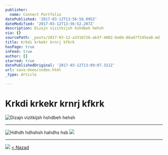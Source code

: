 ```yaml
---
publisher:
  name: Connect Portfolio
datePublished: '2017-03-12T13:56:58.095Z'
dateModified: '2017-03-12T13:56:52.207Z'
description: Dizajn vizitkijsh hshdbeh hehsh
via: {}
sourcePath: _posts/2017-03-12-a3316726-ab3f-4002-be6b-86a47f245ea0.md
title: Krkdi krkekr krnrj kfkrk
hasPage: true
inFeed: true
author: []
starred: true
datePublishedOriginal: '2017-03-12T13:09:07.321Z'
url: sava-dooo/index.html
_type: Article

---
```

# Krkdi krkekr krnrj kfkrk
![Dizajn vizitkijsh hshdbeh hehsh](https://the-grid-user-content.s3-us-west-2.amazonaws.com/4f69fca4-3d2a-4eeb-9edb-b0930ff1d119.jpg)

---

![Hdhdh hdhshsh hahdhs hsb](https://the-grid-user-content.s3-us-west-2.amazonaws.com/4eeeb189-f246-49ef-a164-05945730a2ca.jpg)
![](https://the-grid-user-content.s3-us-west-2.amazonaws.com/8bab3c31-55ee-4f21-b101-2141f7e69d95.jpg)

---

![](https://the-grid-user-content.s3-us-west-2.amazonaws.com/46bb97ca-47be-4337-af5b-dd602c1e3db5.jpg)
[< Nazad][0]

[0]: http://portfolio.connect365.online/?cache=no